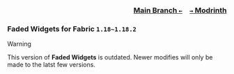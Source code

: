 ### <p align=right>[Main Branch `←`](https://github.com/KrLite/Faded-Widgets)&emsp;[`→` Modrinth](https://modrinth.com/mod/faded-widgets)</p>

### Faded Widgets for Fabric `1.18~1.18.2`

> [!WARNING]
> This version of **Faded Widgets** is outdated. Newer modifies will only be made to the latst few versions.
